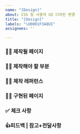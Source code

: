 ```yaml
---
name: "[Design]"
about: CSS 등 사용자 UI 디자인 변경
title: "[Design]"
labels: "\U0001F3A8UI"
assignees: ''

---
```


### 🧞‍♀️ 제작될 페이지

### 🧞‍♀️ 제작해야 할 부분

### 🧞‍♀️ 제작 레퍼런스 

### 🧞‍♀️ 구현된 페이지

### ✅ 체크 사항

### 👍피드백 | 참고+전달사항
